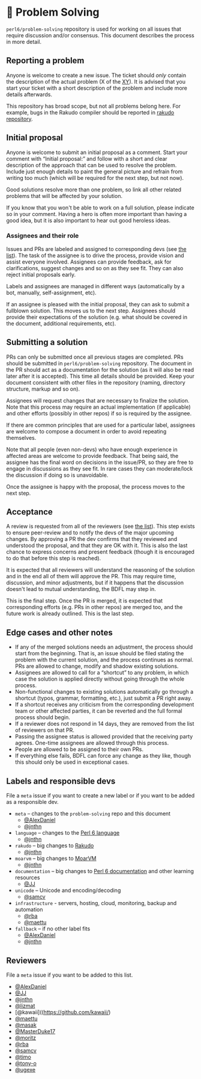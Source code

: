 # 🦋 Problem Solving

`perl6/problem-solving` repository is used for working on all issues
that require discussion and/or consensus. This document describes the
process in more detail.


## Reporting a problem

Anyone is welcome to create a new issue. The ticket should *only*
contain the description of the actual problem (X of the
[XY](https://en.wikipedia.org/wiki/XY_problem)). It is advised that
you start your ticket with a short description of the problem and
include more details afterwards.

This repository has broad scope, but not all problems belong
here. For example, bugs in the Rakudo compiler should be reported in
[rakudo repository](https://github.com/rakudo/rakudo/issues).

## Initial proposal

Anyone is welcome to submit an initial proposal as a comment. Start
your comment with “Initial proposal:” and follow with a short and
clear description of the approach that can be used to resolve the
problem. Include just enough details to paint the general picture and
refrain from writing too much (which will be required for the next
step, but not now).

Good solutions resolve more than one problem, so link all other
related problems that will be affected by your solution.

If you know that you won't be able to work on a full solution, please
indicate so in your comment. Having a hero is often more important
than having a good idea, but it is also important to hear out good
heroless ideas.


### Assignees and their role

Issues and PRs are labeled and assigned to corresponding devs (see
[the list](#labels-and-responsible-devs)). The task of the assignee is
to drive the process, provide vision and assist everyone
involved. Assignees can provide feedback, ask for clarifications,
suggest changes and so on as they see fit. They can also reject
initial proposals early.

Labels and assignees are managed in different ways (automatically
by a bot, manually, self-assignment, etc).

If an assignee is pleased with the initial proposal, they can ask to
submit a fullblown solution. This moves us to the next step. Assignees
should provide their expectations of the solution (e.g. what should be
covered in the document, additional requirements, etc).


## Submitting a solution

PRs can only be submitted once all previous stages are completed. PRs
should be submitted in `perl6/problem-solving` repository. The
document in the PR should act as a documentation for the solution (as
it will also be read later after it is accepted). This time all
details should be provided. Keep your document consistent with other
files in the repository (naming, directory structure, markup and so
on).

Assignees will request changes that are necessary to finalize the
solution. Note that this process may require an actual implementation
(if applicable) and other efforts (possibly in other repos) if so is
required by the assignee.

If there are common principles that are used for a particular label,
assignees are welcome to compose a document in order to avoid
repeating themselves.

Note that all people (even non-devs) who have enough experience in
affected areas are welcome to provide feedback. That being said, the
assignee has the final word on decisions in the issue/PR, so they are
free to engage in discussions as they see fit. In rare cases they can
moderate/lock the discussion if doing so is unavoidable.

Once the assignee is happy with the proposal, the process moves to the
next step.


## Acceptance

A review is requested from all of the reviewers (see
[the list](#reviewers)). This step exists to ensure peer-review and to
notify the devs of the major upcoming changes. By approving a PR the
dev confirms that they reviewed and understood the proposal, and that
they are OK with it. This is also the last chance to express concerns
and present feedback (though it is encouraged to do that before this
step is reached).

It is expected that all reviewers will understand the reasoning of the
solution and in the end all of them will approve the PR. This may
require time, discussion, and minor adjustments, but if it happens
that the discussion doesn't lead to mutual understanding, the BDFL may
step in.

This is the final step. Once the PR is merged, it is expected that
corresponding efforts (e.g. PRs in other repos) are merged too, and
the future work is already outlined. This is the last step.



## Edge cases and other notes

* If any of the merged solutions needs an adjustment, the process should
  start from the beginning. That is, an issue should be filed stating
  the problem with the current solution, and the process continues as
  normal. PRs are allowed to change, modify and shadow existing
  solutions.
* Assignees are allowed to call for a “shortcut” to any problem, in
  which case the solution is applied directly without going through
  the whole process.
* Non-functional changes to existing solutions automatically go
  through a shortcut (typos, grammar, formatting, etc.), just submit
  a PR right away.
* If a shortcut receives any criticism from the corresponding
  development team or other affected parties, it can be reverted and
  the full formal process should begin.
* If a reviewer does not respond in 14 days, they are removed from the
  list of reviewers on that PR.
* Passing the assignee status is allowed provided that the receiving
  party agrees. One-time assignees are allowed through this process.
* People are allowed to be assigned to their own PRs.
* If everything else fails, BDFL can force any change as they
  like, though this should only be used in exceptional cases.


## Labels and responsible devs

File a `meta` issue if you want to create a new label or if you want
to be added as a responsible dev.

* `meta` – changes to the `problem-solving` repo and this document
  * [@AlexDaniel](https://github.com/AlexDaniel)
  * [@jnthn](https://github.com/jnthn)
* `language` – changes to the [Perl 6 language](https://github.com/perl6/roast/)
  * [@jnthn](https://github.com/jnthn)
* `rakudo` – big changes to [Rakudo](https://github.com/rakudo/rakudo/)
  * [@jnthn](https://github.com/jnthn)
* `moarvm` – big changes to [MoarVM](https://github.com/MoarVM/MoarVM)
  * [@jnthn](https://github.com/jnthn)
* `documentation` – big changes to
  [Perl 6 documentation](https://github.com/perl6/doc/) and other learning
  resources
  * [@JJ](https://github.com/JJ)
* `unicode` – Unicode and encoding/decoding
  * [@samcv](https://github.com/samcv)
* `infrastructure` - servers, hosting, cloud, monitoring, backup and automation
  * [@rba](https://github.com/rba)
  * [@maettu](https://github.com/maettu)
* `fallback` – if no other label fits
  * [@AlexDaniel](https://github.com/AlexDaniel)
  * [@jnthn](https://github.com/jnthn)

## Reviewers

File a `meta` issue if you want to be added to this list.

* [@AlexDaniel](https://github.com/AlexDaniel)
* [@JJ](https://github.com/JJ)
* [@jnthn](https://github.com/jnthn)
* [@lizmat](https://github.com/lizmat/)
* [@kawaii]((https://github.com/kawaii/)
* [@maettu](https://github.com/maettu)
* [@masak](https://github.com/masak)
* [@MasterDuke17](https://github.com/MasterDuke17)
* [@moritz](https://github.com/moritz)
* [@rba](https://github.com/rba)
* [@samcv](https://github.com/samcv)
* [@timo](https://github.com/timo)
* [@tony-o](https://github.com/tony-o)
* [@ugexe](https://github.com/ugexe)
